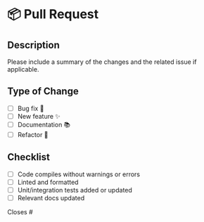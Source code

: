 # 📦 Pull Request

## Description

Please include a summary of the changes and the related issue if applicable.

## Type of Change

- [ ] Bug fix 🐛
- [ ] New feature ✨
- [ ] Documentation 📚
- [ ] Refactor 🔧

## Checklist

- [ ] Code compiles without warnings or errors
- [ ] Linted and formatted
- [ ] Unit/integration tests added or updated
- [ ] Relevant docs updated

Closes #<issue-number>
